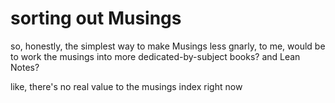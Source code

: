 # sorting out Musings

so, honestly, the simplest way to make Musings less gnarly, to me, would be to work the musings into more dedicated-by-subject books? and Lean Notes?

like, there's no real value to the musings index right now
